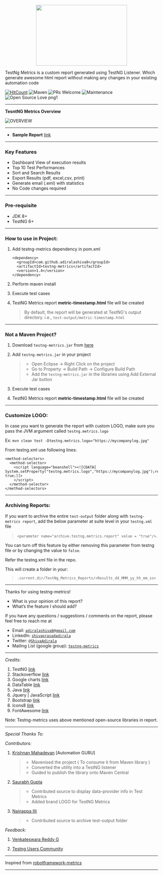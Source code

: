 <p align="center"><img src="https://i.ibb.co/0j28fBG/tmetricslogo.png" width="300" height="200"></p>

TestNg Metrics is a custom report generated using TestNG Listener. Which generate awesome html report without making any changes in your existing automation code

[![HitCount](http://hits.dwyl.io/adiralashiva8/testng-metrics.svg)](http://hits.dwyl.io/adiralashiva8/testng-metrics)
![Maven](https://maven-badges.herokuapp.com/maven-central/com.github.adiralashiva8/testng-metrics/badge.svg)
![PRs Welcome](https://img.shields.io/badge/PRs-welcome-brightgreen.svg?style=flat-square)
![Maintenance](https://img.shields.io/badge/Maintained%3F-yes-green.svg)
![Open Source Love png1](https://badges.frapsoft.com/os/v1/open-source.png?v=103)

---
__TesntNG Metrics Overview__

 ![OVERVIEW](https://i.ibb.co/T88cqwS/dashboard-overview.gif)

---

  - __Sample Report__ [link](https://testng-metrics.netlify.com/)

---

### Key Features

 - Dashboard View of execution results
 - Top 10 Test Performances
 - Sort and Search Results
 - Export Results (pdf, excel,csv, print)
 - Generate email (.eml) with statistics
 - No Code changes required

---

### Pre-requisite

 - JDK 8+
 - TestNG 6+

---

### How to use in Project:

1. Add testng-metrics dependency in pom.xml
   ```
   <dependency>
     <groupId>com.github.adiralashiva8</groupId>
     <artifactId>testng-metrics</artifactId>
     <version>1.4</version>
   </dependency>
   
   ```
2. Perform maven install

3. Execute test cases

4. TestNG Metrics report __metric-timestamp.html__ file will be created
   > By default, the report will be generated at TestNG's output directory. i.e., `test-output/metric-timestamp.html`
   
---

### Not a Maven Project?

1. Download `testng-metrics.jar` from [here](http://central.maven.org/maven2/com/github/adiralashiva8/testng-metrics/1.4/testng-metrics-1.4.jar)

2. Add `testng-metrics.jar` in your project
   > - Open Eclipse → Right Click on the project
   > - Go to Property → Build Path → Configure Build Path
   > - Add the `testng-metrics.jar` in the libraries using Add External Jar button

3. Execute test cases

4. TestNG Metrics report __metric-timestamp.html__ file will be created

---

### Customize LOGO:

In case you want to generate the report with custom LOGO, make sure you pass the JVM argument called `testng.metrics.logo`

Ex: `mvn clean test -Dtestng.metrics.logo="https://mycompanylog.jpg"`

From testng.xml use following lines:
```
<method-selectors>
  <method-selector>
    <script language="beanshell"><![CDATA[ System.setProperty("testng.metrics.logo","https://mycompanylog.jpg");return true;]]>
    </script>
  </method-selector>
</method-selectors>
```

---

### Archiving Reports:

If you want to archive the entire `test-output` folder along with `testng-metrics report`, add the below parameter at suite level in your `testng.xml` file 

 > `<parameter name="archive.testng.metrics.report" value = "true"/>`.

You can turn off this feature by either removing this parameter from testng file or by changing the value to `false`.

Refer the testng.xml file in the repo.

This will create a folder in your: 

> `.current.dir/TestNg_Metrics_Reports/<Results_dd_MMM_yy_hh_mm_ss>` 

---

Thanks for using testng-metrics!

 - What is your opinion of this report?
 - What’s the feature I should add?

If you have any questions / suggestions / comments on the report, please feel free to reach me at

 - Email: <a href="mailto:adiralashiva8@gmail.com?Subject=Testng%20Metrics" target="_blank">`adiralashiva8@gmail.com`</a> 
 - LinkedIn: <a href="https://www.linkedin.com/in/shivaprasadadirala/" target="_blank">`shivaprasadadirala`</a>
 - Twitter: <a href="https://twitter.com/ShivaAdirala" target="_blank">`@ShivaAdirala`</a>
 - Mailing List (google group): <a href="https://groups.google.com/forum/embed/?place=forum/testng-metrics" target="_blank">`testng-metrics`</a>

---

*Credits:*

1. TestNG [link](https://testng.org/doc/index.html)
2. Stackoverflow [link](http://stackoverflow.com)
3. Google charts [link](https://developers.google.com/chart/)
4. DataTable [link](https://datatables.net/examples/basic_init/table_sorting.html)
5. Java [link](https://www.java.com)
6. Jquery | JavaScript [link](https://www.jqueryscript.net)
7. Bootstrap [link](http://getbootstrap.com/docs/4.1/examples/dashboard/)
8. Icons8 [link](https://icons8.com/)
9. FontAwesome [link](https://fontawesome.com)

Note: Testng-metrics uses above mentioned open-source libraries in report.

---

*Special Thanks To:*

*Contributors:*

1. [Krishnan Mahadevan](https://www.linkedin.com/in/krmahadevan/) [Automation GURU]
    > - Mavenised the project ( To consume it from Maven library )
    > - Converted the utility into a TestNG listener
    > - Guided to publish the library onto Maven Central

2. [Saurabh Gupta](https://www.linkedin.com/in/saurabh-gupta-24769929/)
    > - Contributed source to display data-provider info in Test Metrics
    > - Added brand LOGO for TestNG Metrics

3. [Nainappa Illi](https://www.linkedin.com/in/nainappa-illi-97673231/)
    > - Contributed source to archive test-output folder

*Feedback:*

1. [Venkateswara Reddy G](https://www.linkedin.com/in/gvreddyreddy/)

2. [Testng Users Community](https://groups.google.com/forum/#!forum/testng-users)

---

Inspired from [robotframework-metrics](https://github.com/adiralashiva8/robotframework-metrics)

---
